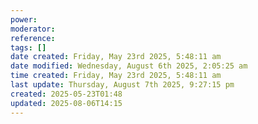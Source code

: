 ```yaml
---
power: 
moderator: 
reference: 
tags: []
date created: Friday, May 23rd 2025, 5:48:11 am
date modified: Wednesday, August 6th 2025, 2:05:25 am
time created: Friday, May 23rd 2025, 5:48:11 am
last update: Thursday, August 7th 2025, 9:27:15 pm
created: 2025-05-23T01:48
updated: 2025-08-06T14:15
---
```

